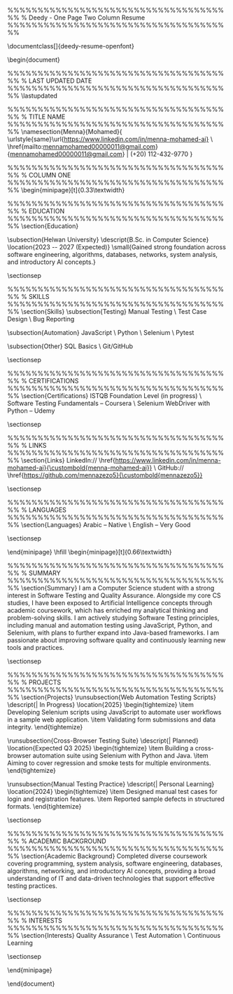 %%%%%%%%%%%%%%%%%%%%%%%%%%%%%%%%%%%%%%
% Deedy - One Page Two Column Resume
%%%%%%%%%%%%%%%%%%%%%%%%%%%%%%%%%%%%%%

\documentclass[]{deedy-resume-openfont}

\begin{document}

%%%%%%%%%%%%%%%%%%%%%%%%%%%%%%%%%%%%%%
%     LAST UPDATED DATE
%%%%%%%%%%%%%%%%%%%%%%%%%%%%%%%%%%%%%%
\lastupdated

%%%%%%%%%%%%%%%%%%%%%%%%%%%%%%%%%%%%%%
%     TITLE NAME
%%%%%%%%%%%%%%%%%%%%%%%%%%%%%%%%%%%%%%
\namesection{Menna}{Mohamed}{ 
\urlstyle{same}\url{https://www.linkedin.com/in/menna-mohamed-ai} \\
\href{mailto:mennamohamed00000011@gmail.com}{mennamohamed00000011@gmail.com} | (+20) 112-432-9770
}

%%%%%%%%%%%%%%%%%%%%%%%%%%%%%%%%%%%%%%
%     COLUMN ONE
%%%%%%%%%%%%%%%%%%%%%%%%%%%%%%%%%%%%%%
\begin{minipage}[t]{0.33\textwidth} 

%%%%%%%%%%%%%%%%%%%%%%%%%%%%%%%%%%%%%%
%     EDUCATION
%%%%%%%%%%%%%%%%%%%%%%%%%%%%%%%%%%%%%%
\section{Education} 

\subsection{Helwan University}
\descript{B.Sc. in Computer Science}
\location{2023 -- 2027 (Expected)}
\small{Gained strong foundation across software engineering, algorithms, databases, networks, system analysis, and introductory AI concepts.}

\sectionsep

%%%%%%%%%%%%%%%%%%%%%%%%%%%%%%%%%%%%%%
%     SKILLS
%%%%%%%%%%%%%%%%%%%%%%%%%%%%%%%%%%%%%%
\section{Skills}
\subsection{Testing}
Manual Testing \\
Test Case Design \\
Bug Reporting

\subsection{Automation}
JavaScript \\
Python \\
Selenium \\
Pytest

\subsection{Other}
SQL Basics \\
Git/GitHub

\sectionsep

%%%%%%%%%%%%%%%%%%%%%%%%%%%%%%%%%%%%%%
%     CERTIFICATIONS
%%%%%%%%%%%%%%%%%%%%%%%%%%%%%%%%%%%%%%
\section{Certifications}
ISTQB Foundation Level (in progress) \\
Software Testing Fundamentals – Coursera \\
Selenium WebDriver with Python – Udemy

\sectionsep

%%%%%%%%%%%%%%%%%%%%%%%%%%%%%%%%%%%%%%
%     LINKS
%%%%%%%%%%%%%%%%%%%%%%%%%%%%%%%%%%%%%%
\section{Links}
LinkedIn:// \href{https://www.linkedin.com/in/menna-mohamed-ai}{\custombold{menna-mohamed-ai}} \\
GitHub:// \href{https://github.com/mennazezo5}{\custombold{mennazezo5}}

\sectionsep

%%%%%%%%%%%%%%%%%%%%%%%%%%%%%%%%%%%%%%
%     LANGUAGES
%%%%%%%%%%%%%%%%%%%%%%%%%%%%%%%%%%%%%%
\section{Languages}
Arabic – Native \\
English – Very Good

\sectionsep

\end{minipage}
\hfill
\begin{minipage}[t]{0.66\textwidth} 

%%%%%%%%%%%%%%%%%%%%%%%%%%%%%%%%%%%%%%
%     SUMMARY
%%%%%%%%%%%%%%%%%%%%%%%%%%%%%%%%%%%%%%
\section{Summary}
I am a Computer Science student with a strong interest in Software Testing and Quality Assurance. Alongside my core CS studies, I have been exposed to Artificial Intelligence concepts through academic coursework, which has enriched my analytical thinking and problem-solving skills. I am actively studying Software Testing principles, including manual and automation testing using JavaScript, Python, and Selenium, with plans to further expand into Java-based frameworks. I am passionate about improving software quality and continuously learning new tools and practices.

\sectionsep

%%%%%%%%%%%%%%%%%%%%%%%%%%%%%%%%%%%%%%
%     PROJECTS
%%%%%%%%%%%%%%%%%%%%%%%%%%%%%%%%%%%%%%
\section{Projects}
\runsubsection{Web Automation Testing Scripts}
\descript{| In Progress}
\location{2025}
\begin{tightemize}
\item Developing Selenium scripts using JavaScript to automate user workflows in a sample web application.
\item Validating form submissions and data integrity.
\end{tightemize}

\runsubsection{Cross-Browser Testing Suite}
\descript{| Planned}
\location{Expected Q3 2025}
\begin{tightemize}
\item Building a cross-browser automation suite using Selenium with Python and Java.
\item Aiming to cover regression and smoke tests for multiple environments.
\end{tightemize}

\runsubsection{Manual Testing Practice}
\descript{| Personal Learning}
\location{2024}
\begin{tightemize}
\item Designed manual test cases for login and registration features.
\item Reported sample defects in structured formats.
\end{tightemize}

\sectionsep

%%%%%%%%%%%%%%%%%%%%%%%%%%%%%%%%%%%%%%
%     ACADEMIC BACKGROUND
%%%%%%%%%%%%%%%%%%%%%%%%%%%%%%%%%%%%%%
\section{Academic Background}
Completed diverse coursework covering programming, system analysis, software engineering, databases, algorithms, networking, and introductory AI concepts, providing a broad understanding of IT and data-driven technologies that support effective testing practices.

\sectionsep

%%%%%%%%%%%%%%%%%%%%%%%%%%%%%%%%%%%%%%
%     INTERESTS
%%%%%%%%%%%%%%%%%%%%%%%%%%%%%%%%%%%%%%
\section{Interests}
Quality Assurance \\
Test Automation \\
Continuous Learning

\sectionsep

\end{minipage}

\end{document}
